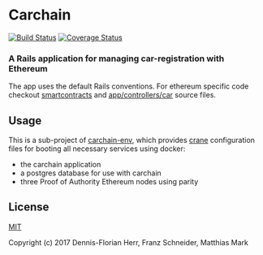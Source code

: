 # Carchain

[![Build Status](https://travis-ci.org/blc-psi/carchain.svg?branch=master)](https://travis-ci.org/blc-psi/carchain)
[![Coverage Status](https://img.shields.io/coveralls/blc-psi/carchain.svg)](https://coveralls.io/github/blc-psi/carchain)

### A Rails application for managing car-registration with Ethereum

The app uses the default Rails conventions. For ethereum specific code checkout [smartcontracts](tree/master/smartcontracts) and
[app/controllers/car](tree/master/app/controllers) source files.

## Usage

This is a sub-project of [carchain-env](https://github.com/blc-psi/carchain-env), which provides
[crane](https://github.com/michaelsauter/crane) configuration files for booting all necessary
services using docker:
* the carchain application
* a postgres database for use with carchain
* three Proof of Authority Ethereum nodes using parity

## License

[MIT](https://github.com/blc-psi/carchain/blob/master/LICENSE)

Copyright (c) 2017 Dennis-Florian Herr, Franz Schneider, Matthias Mark
